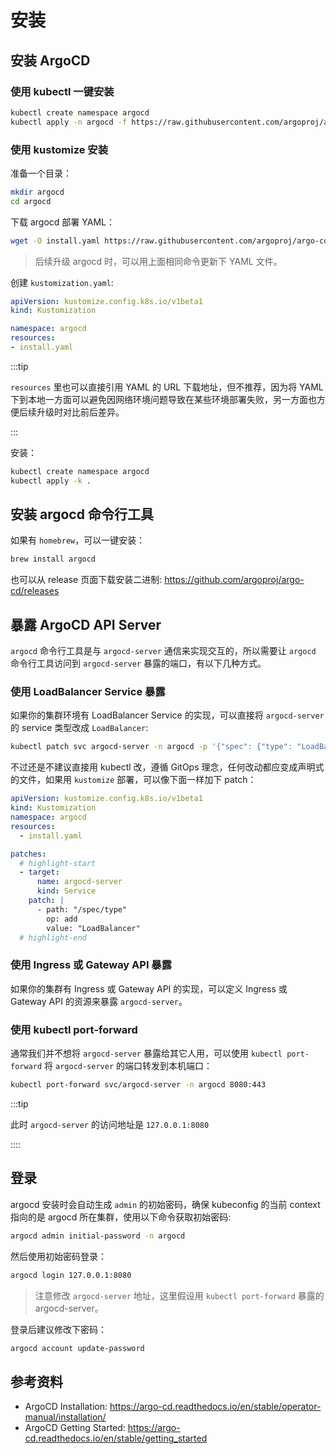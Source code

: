 # 安装

## 安装 ArgoCD

### 使用 kubectl 一键安装

```bash
kubectl create namespace argocd
kubectl apply -n argocd -f https://raw.githubusercontent.com/argoproj/argo-cd/stable/manifests/install.yaml
```

### 使用 kustomize 安装

准备一个目录：

```bash
mkdir argocd
cd argocd
```

下载 argocd 部署 YAML：

```bash
wget -O install.yaml https://raw.githubusercontent.com/argoproj/argo-cd/stable/manifests/install.yaml
```

> 后续升级 argocd 时，可以用上面相同命令更新下 YAML 文件。

创建 `kustomization.yaml`:

```yaml title="kustomization.yaml"
apiVersion: kustomize.config.k8s.io/v1beta1
kind: Kustomization

namespace: argocd
resources:
- install.yaml
```

:::tip

`resources` 里也可以直接引用 YAML 的 URL 下载地址，但不推荐，因为将 YAML 下到本地一方面可以避免因网络环境问题导致在某些环境部署失败，另一方面也方便后续升级时对比前后差异。

:::

安装：

```bash
kubectl create namespace argocd
kubectl apply -k .
```

## 安装 argocd 命令行工具

如果有 `homebrew`，可以一键安装：

```bash
brew install argocd
```

也可以从 release 页面下载安装二进制: https://github.com/argoproj/argo-cd/releases

## 暴露 ArgoCD API Server

`argocd` 命令行工具是与 `argocd-server` 通信来实现交互的，所以需要让 `argocd` 命令行工具访问到 `argocd-server` 暴露的端口，有以下几种方式。

### 使用 LoadBalancer Service 暴露

如果你的集群环境有 LoadBalancer Service 的实现，可以直接将 `argocd-server` 的 service 类型改成 `LoadBalancer`:

```bash
kubectl patch svc argocd-server -n argocd -p '{"spec": {"type": "LoadBalancer"}}''
```

不过还是不建议直接用 kubectl 改，遵循 GitOps 理念，任何改动都应变成声明式的文件，如果用 `kustomize` 部署，可以像下面一样加下 patch：

```yaml showLineNumbers title="kustomization.yaml"
apiVersion: kustomize.config.k8s.io/v1beta1
kind: Kustomization
namespace: argocd
resources:
  - install.yaml

patches:
  # highlight-start
  - target:
      name: argocd-server
      kind: Service
    patch: |
      - path: "/spec/type"
        op: add
        value: "LoadBalancer"
  # highlight-end
```

### 使用 Ingress 或 Gateway API 暴露

如果你的集群有 Ingress 或 Gateway API 的实现，可以定义 Ingress 或 Gateway API 的资源来暴露 `argocd-server`。

### 使用 kubectl port-forward

通常我们并不想将 `argocd-server` 暴露给其它人用，可以使用 `kubectl port-forward` 将 `argocd-server` 的端口转发到本机端口：

```bash
kubectl port-forward svc/argocd-server -n argocd 8080:443
```

:::tip

此时 `argocd-server` 的访问地址是 `127.0.0.1:8080`

::::

## 登录

argocd 安装时会自动生成 `admin` 的初始密码，确保 kubeconfig 的当前 context 指向的是 argocd 所在集群，使用以下命令获取初始密码:

```bash
argocd admin initial-password -n argocd
```

然后使用初始密码登录：

```bash
argocd login 127.0.0.1:8080
```

> 注意修改 `argocd-server` 地址，这里假设用 `kubectl port-forward` 暴露的 argocd-server。

登录后建议修改下密码：

```bash
argocd account update-password
```

## 参考资料

* ArgoCD Installation: https://argo-cd.readthedocs.io/en/stable/operator-manual/installation/
* ArgoCD Getting Started: https://argo-cd.readthedocs.io/en/stable/getting_started
